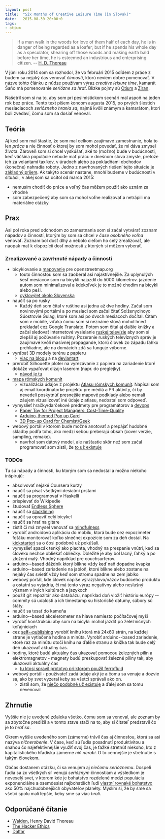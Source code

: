 ```yaml
---
layout: post
title:  "Six Months of Creative Leisure Time (in Slovak)"
date:   2015-08-30 20:00:0
tags:
- otium 
---
```


> If a man walk in the woods for love of them half of each day, he is in danger of being regarded as a loafer; but if he spends his whole day as a speculator, shearing off those woods and making earth bald before her time, he is esteemed an industrious and enterprising citizen. -- [H. D. Thoreau](https://en.wikipedia.org/wiki/Henry_David_Thoreau)


V júni roku 2014 som sa rozhodol, že vo februári 2015 odídem z práce z budem sa nejaký čas venovať _činnosti_, ktorú neviem dobre pomenovať. V názve tohto článku z núdze používam výraz _creative leisure time_, kamarát Šaňo má pomenovanie _seriózne sa hrať_. Blízke pojmy sú [Otium](https://en.wikipedia.org/wiki/Otium) a [Ziran](https://en.m.wikipedia.org/wiki/Ziran). 

Našetril som si na to, aby som pri pesimistickom scenári mal aspoň na jeden rok bez práce.
Tento text píšem koncom augusta 2015, po prvých šiestich mesiaciacoch _seriózneho hrania sa_, najmä kvôli známym a kamarátom, ktorí boli zvedaví, čomu som sa dosiaľ venoval.

## Teória

Aj keď som mal štastie, že som mal celkom zaujímavé zamestnanie, bola to len _práca_ a nie činnosť o ktorej by som mohol povedať, že mi dáva zmysel života. Zároveň som si chcel vyskúšať, aké to (možno) bude v budúcnosti, keď väčšina populácie nebude mať prácu v dnešnom slova zmysle, pretože ich za volantami taxíkov, v úradoch alebo za pokladňami obchodov (konečne) nahradia roboty. 
Jedno z navrhovaných riešení tejto situácie je [základný príjem](https://en.wikipedia.org/wiki/Basic_income). Ak takýto scenár nastane, mnohí budeme v budúcnosti v situácii, v akej som sa ocitol od marca 2015:

* nemusím chodiť do práce a voľný čas môžem použiť ako uznám za vhodné
* som zabezpečený aby som sa mohol voľne realizovať a netrápili ma materiálne otázky

## Prax

Asi pol roka pred odchodom zo zamestnania som si začal vytvárať zoznam nápadov a činností, ktorým by som sa chcel _v čase osobného voľna_ venovať. Zoznam bol dosť dlhý a nebolo cieľom ho celý zrealizovať, ale naopak mať k dispozícii dosť možností z ktorých si môžem vyberať.


### Zrealizované a zavrhnuté nápady a činnosti

* bicyklovanie a [mapovanie](https://www.openstreetmap.org/user/Peter%20Vojtek/history) pre openstreetmap.org
	* touto činnostou som sa zaoberal asi najaktívnejšie. Za uplynulých šesť mesiacov som na bicykli najazdil do 5000 kilometrov. jazdenie autom som minimalizoval a kdekoľvek je to možné chodím na bicykli alebo peši.
	* [cyklovýlet okolo Slovenska](http://petervojtek.eu/wiki/Bike/OkoloSlovenskaNaBicykli)
* naučiť sa po rusky
	* Každý deň som čítal v ruštine asi jednu až dve hodiny. Začal som novinovými portálmi a po mesiaci som začal čítať Solženycinovo Súostrovie Gulag, ktoré som asi po dvoch mesiacoch dočítal. Čítam som v mobile, vďaka čomu som si neznáme slová mohol hneď prekladať cez Google Translate. Potom som čítal aj ďalšie knižky a začal sledovať internetové vysielanie [ruskej televízie](https://www.youtube.com/user/Russia24TV) aby som si zlepšil aj počúvanie ruštiny. Pozeranie ruských televíznych správ je zaujímavé kvôli masívnej propagande, ktorú človek zo západu ľahko prehliadne, ale na domácich zdá sa funguje výborne.
* vyrábať 3D modely terénu z papieru
	* [viac na blogu](https://petervojtek.github.io/diy/) a na [deviantart](http://petervojtek.deviantart.com/)
* prerobiť Silhouette ploter na vyrezávanie z papiera na zariadenie ktoré dokáže vypaľovat dizajn laserom (napr. do preglejky).
	* [návod je tu](https://petervojtek.github.io/diy/2015/02/22/burning-map-on-plywood-with-silhouette-cutter.html)
* [mapa rómskych komunít](http://petervojtek.github.io/mapa-romskych-komunit/)
	* vizualizácia údajov z projektu [Atlasu rómskych komunít](http://romovia.vlada.gov.sk/20535/atlas-romskych-komunit.php). Napísal som aj email koordinátorke projektu pre médiá a PR aktivity, či by nevedeli poskytnúť presnejšie mapové podklady alebo nemali záujem vizualizovať iné údaje z atlasu, nedostal som odpoveď.
* vymyslieť hračky/darčekové predmety pre programátorov a [devops](https://en.wikipedia.org/wiki/DevOps)
	* [Paper Toy for Project Managers: Cost-Time-Quality](https://petervojtek.github.io/diy/2015/05/17/time-cost-quality.html)
	* [Arduino-themed Pop up Card](https://petervojtek.github.io/diy/2015/03/31/greetings-from-hackerspace.html)
	* [3D Pop-up Card for Chemist/Geek](https://www.etsy.com/listing/231674533/3d-pop-up-card-for-chemist-geek?ref=shop_home_active_4)
* webový portál v ktorom bude možné anotovať a prepájať hudobné skladby podľa toho, ako medzi sebou preberajú obsah (cover verzie, sampling, remake). 
	* navrhol som dátový model, ale našťastie skôr než som začal programovať som zistil, že [to už existuje](http://www.whosampled.com/)

### TODOs

Tu sú nápady a činnosti, ku ktorým som sa nedostal a možno niekoho inšpirujú:

* absolvovať nejaké Coursera kurzy
* naučiť sa písat všetkými desiatmi prstami
* naučiť sa programovať v Haskelli
* prispievať do Wikipedie
* študovať [Endless Sphere](https://endless-sphere.com/forums/)
* naučiť sa [slacklining](https://en.wikipedia.org/wiki/Slacklining)
* naučiť sa opraviť celý bicykel
* naučiť sa hrať na gitare
* zistiť či má zmysel venovať sa [mindfulness](https://en.wikipedia.org/wiki/Mindfulness)
* vyrobiť androidovú aplikáciu do mobilu, ktorá bude cez expozimeter foťáku monitorovať koľko slnečnej expozície som za deň dostal. Na [kickstarteri](https://www.kickstarter.com/projects/342933744/violet-optimize-your-sun-experience?ref=category) sa o čosi podobné už pokúšali.
* vymyslieť spacák tenký ako plachta, vhodný na prespanie vnútri, keď sa človeku nechce obliekať obliečky. Dôležité je aby bol lacný, ľahký a po zložení malý. Vhodný napríklad pre couchsurferov.
* arduino--based dáždnik ktorý blikne vždy keď naň dopadne kvapka
* arduino--based zariadenie na jabloň, ktoré blikne alebo zostane na nejaký čas svietiť vždy keď som stromu spadne na zem jablko
* webový portál, kde človek napíše výraz/slovo/názov budúceho produktu a ostatní sa vyjadria, či má tento výraz negatívny alebo neslušný význam v iných kultúrach a jazykoch
* použiť git repozitár ako databázu, napríklad doň vložiť históriu európy -- commity sú udalosti a ich timestamp su historické dátumy, súbory sú štáty.
* naučiť sa tesať do kameňa
* arduino--based akcelerometer na hlave namiesto počítačovej myši
* vyrobiť konštrukciu aby som na bicykli mohol jazdiť po železničných koľajniciach
* cez [self--publishing](http://lulu.com/) vyrobiť knihu ktorá má 24x60 strán, na každej strane je vytlačená hodina a minúta. Vyrobiť arduino--based zariadenie, ktoré raz za minútu otočí knihu na ďalšie stranu a knižka tak bude celý deň ukazovať aktuálny čas.
* hodiny, ktoré budú aktuálny čas ukazovať pomocou železných pilín a elektromagnetov - magnety budú preskupovať železné piliny tak, aby ukazovali aktuálny čas
	* [tu ktosi spravil prototyp pri ktorom použil ferrofluid](http://m.9gag.com/gag/arRMDn7)
* webový portál - používateľ zadá údaje aký je a čomu sa venuje a dozvie sa, ako by svet vyzeral keby sa všetci správali ako on. 
	* zistil som, že [niečo podobné už existuje](http://www.bbc.com/earth/story/20141016-your-life-on-earth) a ďalej som sa tomu nevenoval

## Zhrnutie

Vyššie nie je uvedené zďaleka všetko, čomu som sa venoval, ale zoznam by sa zbytočne predĺžil a v tomto stave stačí na to, aby si čitateľ predstavil čo je to _hrať sa_.

Okrem vyššie uvedeného som (zámerne) trávil čas aj činnosťou, ktorá sa asi nazýva _ničnerobenie_. V čase, keď sú ľudia posadnutí produktivitou a snahou čo najefektívnejšie využiť svoj čas, je ťažké stretnúť niekoho, kto z kapitalistického hľadiska zámerne _nič nerobí_. O to cennejšie je stretnutie s takým človekom.

Občas dostanem otázku, či sa venujem aj _niečomu serióznemu_. Dospelí ľudia sa zo všetkých síl venujú _serióznym_ činnostiam a výsledkom je neveselý svet, v ktorom kde je bohatstvo rozdelené medzi populáciu exponenciálne a osemdesiat najbohatších ľudí [vlastní rovnaké bohatstvo](http://fivethirtyeight.com/datalab/meet-the-80-people-who-are-as-rich-as-half-the-world/) ako  50% najchudobnejších obyvateľov planéty. Myslím si, že by sme sa všetci spolu mali lepšie, keby sme sa viac _hrali_.


## Odporúčané čítanie

* [Walden](https://en.wikipedia.org/wiki/Walden), Henry David Thoreau
* [The Hacker Ethics](https://en.wikipedia.org/wiki/Hacker_ethic#The_hacker_ethics)
* [Dalfar](https://dalfar.wordpress.com/)














